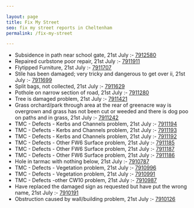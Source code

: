 ```yaml
---

layout: page
title: Fix My Street
seo: fix my street reports in Cheltenham
permalink: /fix-my-street

---
```


<!-- fix_marker starts -->

- Subsidence in path near school gate, 21st July :- [7912580](https://www.fixmystreet.com/report/7912580)
- Repaired curbstone poor repair, 21st July :- [7911911](https://www.fixmystreet.com/report/7911911)
- Flytipped Furniture, 21st July :- [7911707](https://www.fixmystreet.com/report/7911707)
- Stile has been damaged; very tricky and dangerous to get over ii, 21st July :- [7911699](https://www.fixmystreet.com/report/7911699)
- Split bags, not collected, 21st July :- [7911629](https://www.fixmystreet.com/report/7911629)
- Pothole on narrow section of road, 21st July :- [7911280](https://www.fixmystreet.com/report/7911280)
- Tree is damaged problem, 21st July :- [7911421](https://www.fixmystreet.com/report/7911421)
- Grass orchard/park through area at the rear of greenacre way is overgrown and grass has not been cut or weeded and there is dog poo on paths and in grass, 21st July :- [7911242](https://www.fixmystreet.com/report/7911242)
- TMC - Defects - Kerbs and Channels problem, 21st July :- [7911194](https://www.fixmystreet.com/report/7911194)
- TMC - Defects - Kerbs and Channels problem, 21st July :- [7911193](https://www.fixmystreet.com/report/7911193)
- TMC - Defects - Kerbs and Channels problem, 21st July :- [7911192](https://www.fixmystreet.com/report/7911192)
- TMC - Defects - Other FW6  Surface problem, 21st July :- [7911185](https://www.fixmystreet.com/report/7911185)
- TMC - Defects - Other FW6  Surface problem, 21st July :- [7911187](https://www.fixmystreet.com/report/7911187)
- TMC - Defects - Other FW6  Surface problem, 21st July :- [7911186](https://www.fixmystreet.com/report/7911186)
- Hole in tarmac with nothing below, 21st July :- [7910787](https://www.fixmystreet.com/report/7910787)
- TMC - Defects - Vegetation problem, 21st July :- [7910996](https://www.fixmystreet.com/report/7910996)
- TMC - Defects - Vegetation problem, 21st July :- [7910991](https://www.fixmystreet.com/report/7910991)
- TMC - Defects -other CW10 problem, 21st July :- [7910987](https://www.fixmystreet.com/report/7910987)
- Have replaced the damaged sign as requested but have put the wrong name, 21st July :- [7910191](https://www.fixmystreet.com/report/7910191)
- Obstruction caused by wall/building problem, 21st July :- [7910126](https://www.fixmystreet.com/report/7910126)

<!-- fix_marker ends -->